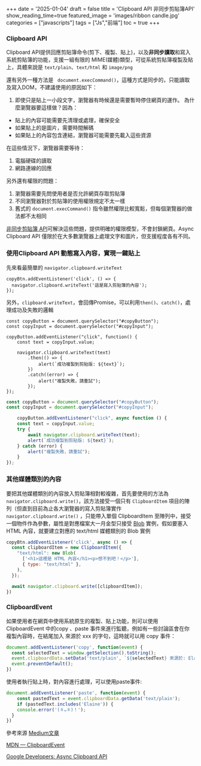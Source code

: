 +++
date = '2025-01-04'
draft = false
title = 'Clipboard API 非同步剪貼簿API'
show_reading_time=true
featured_image = 'images/ribbon candle.jpg'
categories = ["javascripts"]
tags = ["Js","前端"]
toc = true
+++


### Clipboard API
Clipboard API提供回應剪貼簿命令(剪下、複製、貼上)，以及<strong>非同步讀取</strong>和寫入系統剪貼簿的功能，支援一組有限的 MIME(媒體)類型，可從系統剪貼簿複製及貼上，具體來說是 `text/plain`、`text/html` 和 `image/png`
<!--more-->

還有另外一種方法是 ` document.execCommand()`，這種方式是同步的，只能讀取及寫入DOM，不建議使用的原因如下：

1. 即使只是貼上一小段文字，瀏覽器有時候還是需要暫時停住網頁的運作。
為什麼瀏覽器要這樣做？因為：
- 貼上的內容可能需要先清理或處理，確保安全
- 如果貼上的是圖片，需要時間解碼
- 如果貼上的內容包含連結，瀏覽器可能需要先載入這些資源

在這些情況下，瀏覽器需要等待：

1. 電腦硬碟的讀取
2. 網路連線的回應

另外還有權限的問題：
1. 瀏覽器需要先問使用者是否允許網頁存取剪貼簿
2. 不同瀏覽器對於剪貼簿的使用權限規定不太一樣
3. 舊式的 `document.execCommand()` 指令雖然權限比較寬鬆，但每個瀏覽器的做法都不太相同


[非同步剪貼簿 API](https://developer.mozilla.org/en-US/docs/Web/API/Clipboard_API)可解決這些問題，提供明確的權限模型，不會封鎖網頁。Async Clipboard API 僅限於在大多數瀏覽器上處理文字和圖片，但支援程度各有不同。

### 使用Clipboard API 動態寫入內容，實現一鍵貼上
先來看最簡單的 `navigator.clipboard.writeText`

```JS
copyBtn.addEventListener('click', () => {
  navigator.clipboard.writeText('這是寫入剪貼簿的內容');
});
```

另外，`clipboard.writeText`，會回傳Promise，可以利用`then()`、`catch()`，處理成功及失敗的邏輯

```JS
const copyButton = document.querySelector("#copyButton");
const copyInput = document.querySelector("#copyInput");

copyButton.addEventListener("click", function() {
    const text = copyInput.value;
    
    navigator.clipboard.writeText(text)
        .then(() => {
            alert(`成功複製到剪貼版: ${text}`);
        })
        .catch((error) => {
            alert("複製失敗，請重試");
        });
});
```

```js
const copyButton = document.querySelector("#copyButton");
const copyInput = document.querySelector("#copyInput");

    copyButton.addEventListener("click", async function () {
    const text = copyInput.value; 
    try {
        await navigator.clipboard.writeText(text); 
        alert(`成功複製到剪貼版: ${text}`);
    } catch (error) {
        alert("複製失敗，請重試");
    }
});

```


### 其他媒體類別的內容
要把其他媒體類別的內容放入剪貼簿相對較複雜，首先要使用的方法為`navigator.clipboard.write()`，該方法接受一個只有 `ClipboardItem` 項目的陣列（但直到目前為止各大瀏覽器的寫入剪貼簿實作 `navigator.clipboard.write()` ，只能帶入單個 ClipboardItem 至陣列中，接受一個物件作為參數，屬性是對應檔案大一月金型只接受 [Blob](https://developer.mozilla.org/en-US/docs/Web/API/Blob) 實例，假如要塞入 HTML 內容，就要建立對應的 text/html 媒體類別的 Blob 實例

```js
copyBtn.addEventListener('click', async () => {
  const clipboardItem = new ClipboardItem({
    "text/html": new Blob(
      ['<h1>這裡是 HTML 內容</h1><p>想不到吧！</p>'],
      { type: "text/html" },
    ),
  });

  await navigator.clipboard.write([clipboardItem]);
})
```

### ClipboardEvent
如果使用者在網頁中使用系統原生的複製、貼上功能，則可以使用 ClipboardEvent 中的copy 、paste 事件來進行監聽，例如有一些討論區會在你複製內容時，在結尾加入 來源於 xxx 的字句，這時就可以用 copy 事件：

```js
document.addEventListener('copy', function(event) {
  const selectedText = window.getSelection().toString();
  event.clipboardData.setData('text/plain', `${selectedText} 來源於: Elaine`);
  event.preventDefault();
})
```
使用者執行貼上時，對內容進行處理，可以使用paste事件:
```js
document.addEventListener('paste', function(event) {
    const pastedText = event.clipboardData.getData('text/plain');
    if (pastedText.includes('Elaine')) {
    console.error('(ㆆᴗㆆ)！');
  }
})
```

參考來源
[Medium文章](https://medium.com/@alexian853/clipboard-api-%E4%BD%A0%E8%A4%87%E8%A3%BD%E8%B2%BC%E4%B8%8A%E4%BA%86%E4%BB%80%E9%BA%BC-ae3afb515cd0)

[MDN — ClipboardEvent](https://developer.mozilla.org/en-US/docs/Web/API/ClipboardEvent)

[Google Developers: Async Clipboard API](https://web.dev/articles/async-clipboard?hl=zh-tw)